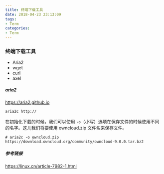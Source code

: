 ```yaml
---
title: 终端下载工具
date: 2018-04-23 23:13:09
tags:
- Term
categories:
- Term
---
```


### 终端下载工具

+ Aria2
+ wget
+ curl
+ axel

<!--more-->

##### aria2

<https://aria2.github.io>

```bash
aria2c http://

```

在初始化下载的时候，我们可以使用 `-o`（小写）选项在保存文件的时候使用不同的名字。这儿我们将要使用 owncloud.zip 文件名来保存文件。

```
# aria2c -o owncloud.zip https://download.owncloud.org/community/owncloud-9.0.0.tar.bz2
```

##### 参考链接

<https://linux.cn/article-7982-1.html>